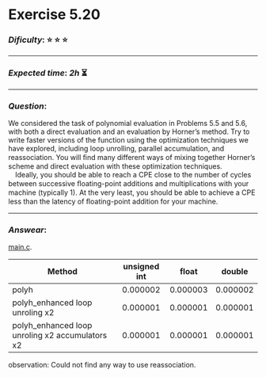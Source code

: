 Exercise 5.20
==============

### ***Dificulty***: :star: :star: :star:   

---

### ***Expected time***: ***2h*** :hourglass_flowing_sand:

---

### ***Question***:
We considered the task of polynomial evaluation in Problems 5.5 and 5.6, with both a direct evaluation and an evaluation by Horner’s method. Try to write faster versions of the function using the optimization techniques we have explored, including loop unrolling, parallel accumulation, and reassociation. You will ﬁnd many different ways of mixing together Horner’s scheme and direct evaluation with these optimization techniques.  
&emsp;Ideally, you should be able to reach a CPE close to the number of cycles between successive ﬂoating-point additions and multiplications with your machine (typically 1). At the very least, you should be able to achieve a CPE less than the latency of ﬂoating-point addition for your machine.

---  

### ***Answear***:   
[main.c](./main.c).  

| Method           | unsigned int | float | double |
|------------------|:---------------------:|:---------------------:|:---------------------:|
| polyh | 0.000002 | 0.000003 | 0.000002 |
| polyh_enhanced loop unroling x2 | 0.000001 | 0.000001 | 0.000001 |
| polyh_enhanced loop unroling x2 accumulators x2 | 0.000001 | 0.000001 | 0.000001 |  

observation: Could not find any way to use reassociation.

